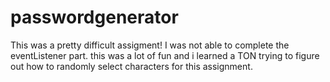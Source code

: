 # passwordgenerator

This was a pretty difficult assigment! I was not able to complete the eventListener part. this was a lot of fun and i learned a TON trying to figure out how to randomly select characters for this assignment. 
